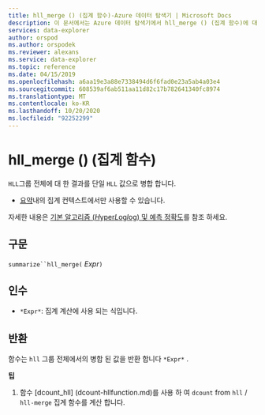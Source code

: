 ```yaml
---
title: hll_merge () (집계 함수)-Azure 데이터 탐색기 | Microsoft Docs
description: 이 문서에서는 Azure 데이터 탐색기에서 hll_merge () (집계 함수)에 대해 설명 합니다.
services: data-explorer
author: orspod
ms.author: orspodek
ms.reviewer: alexans
ms.service: data-explorer
ms.topic: reference
ms.date: 04/15/2019
ms.openlocfilehash: a6aa19e3a88e7338494d6f6fad0e23a5ab4a03e4
ms.sourcegitcommit: 608539af6ab511aa11d82c17b782641340fc8974
ms.translationtype: MT
ms.contentlocale: ko-KR
ms.lasthandoff: 10/20/2020
ms.locfileid: "92252299"
---
```

# <a name="hll_merge-aggregation-function"></a>hll_merge () (집계 함수)

`HLL`그룹 전체에 대 한 결과를 단일 `HLL` 값으로 병합 합니다.

* [요약](summarizeoperator.md)내의 집계 컨텍스트에서만 사용할 수 있습니다.

자세한 내용은 [기본 알고리즘 (*H*yper*L*og*l*og) 및 예측 정확도](dcount-aggfunction.md#estimation-accuracy)를 참조 하세요.

## <a name="syntax"></a>구문

`summarize``hll_merge(` *Expr*`)`

## <a name="arguments"></a>인수

* `*Expr*`: 집계 계산에 사용 되는 식입니다.

## <a name="returns"></a>반환

함수는 `hll` 그룹 전체에서의 병합 된 값을 반환 합니다 `*Expr*` .
 
**팁**

1) 함수 [dcount_hll] (dcount-hllfunction.md)를 사용 하 여 `dcount` from `hll`  /  `hll-merge` 집계 함수를 계산 합니다.

